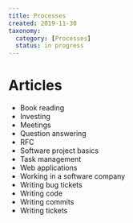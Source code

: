 ```yaml
---
title: Processes
created: 2019-11-30
taxonomy:
  category: [Processes]
  status: in progress
---
```


# Articles
* Book reading
* Investing
* Meetings
* Question answering
* RFC
* Software project basics
* Task management
* Web applications
* Working in a software company
* Writing bug tickets
* Writing code
* Writing commits
* Writing tickets
